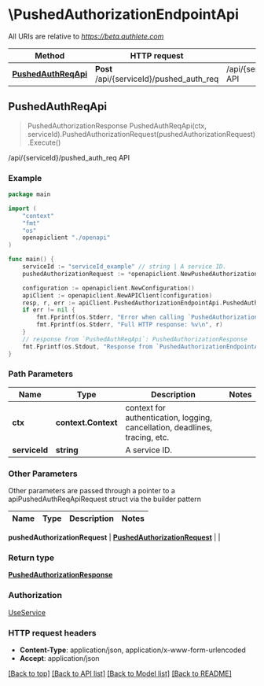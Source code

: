 # \PushedAuthorizationEndpointApi

All URIs are relative to *https://beta.authlete.com*

Method | HTTP request | Description
------------- | ------------- | -------------
[**PushedAuthReqApi**](PushedAuthorizationEndpointApi.md#PushedAuthReqApi) | **Post** /api/{serviceId}/pushed_auth_req | /api/{serviceId}/pushed_auth_req API



## PushedAuthReqApi

> PushedAuthorizationResponse PushedAuthReqApi(ctx, serviceId).PushedAuthorizationRequest(pushedAuthorizationRequest).Execute()

/api/{serviceId}/pushed_auth_req API



### Example

```go
package main

import (
    "context"
    "fmt"
    "os"
    openapiclient "./openapi"
)

func main() {
    serviceId := "serviceId_example" // string | A service ID.
    pushedAuthorizationRequest := *openapiclient.NewPushedAuthorizationRequest("Parameters_example") // PushedAuthorizationRequest | 

    configuration := openapiclient.NewConfiguration()
    apiClient := openapiclient.NewAPIClient(configuration)
    resp, r, err := apiClient.PushedAuthorizationEndpointApi.PushedAuthReqApi(context.Background(), serviceId).PushedAuthorizationRequest(pushedAuthorizationRequest).Execute()
    if err != nil {
        fmt.Fprintf(os.Stderr, "Error when calling `PushedAuthorizationEndpointApi.PushedAuthReqApi``: %v\n", err)
        fmt.Fprintf(os.Stderr, "Full HTTP response: %v\n", r)
    }
    // response from `PushedAuthReqApi`: PushedAuthorizationResponse
    fmt.Fprintf(os.Stdout, "Response from `PushedAuthorizationEndpointApi.PushedAuthReqApi`: %v\n", resp)
}
```

### Path Parameters


Name | Type | Description  | Notes
------------- | ------------- | ------------- | -------------
**ctx** | **context.Context** | context for authentication, logging, cancellation, deadlines, tracing, etc.
**serviceId** | **string** | A service ID. | 

### Other Parameters

Other parameters are passed through a pointer to a apiPushedAuthReqApiRequest struct via the builder pattern


Name | Type | Description  | Notes
------------- | ------------- | ------------- | -------------

 **pushedAuthorizationRequest** | [**PushedAuthorizationRequest**](PushedAuthorizationRequest.md) |  | 

### Return type

[**PushedAuthorizationResponse**](PushedAuthorizationResponse.md)

### Authorization

[UseService](../README.md#UseService)

### HTTP request headers

- **Content-Type**: application/json, application/x-www-form-urlencoded
- **Accept**: application/json

[[Back to top]](#) [[Back to API list]](../README.md#documentation-for-api-endpoints)
[[Back to Model list]](../README.md#documentation-for-models)
[[Back to README]](../README.md)


